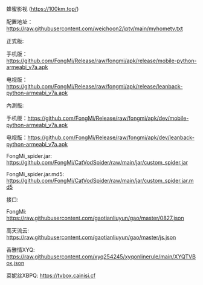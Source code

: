 蜂蜜影视 (https://100km.top/)

配置地址：https://raw.githubusercontent.com/weichoon2/iptv/main/myhometv.txt

正式版:

手机版：https://github.com/FongMi/Release/raw/fongmi/apk/release/mobile-python-armeabi_v7a.apk

电视版：https://github.com/FongMi/Release/raw/fongmi/apk/release/leanback-python-armeabi_v7a.apk

內測版:

手机版：https://github.com/FongMi/Release/raw/fongmi/apk/dev/mobile-python-armeabi_v7a.apk

电视版：https://github.com/FongMi/Release/raw/fongmi/apk/dev/leanback-python-armeabi_v7a.apk

FongMi_spider.jar: https://github.com/FongMi/CatVodSpider/raw/main/jar/custom_spider.jar

FongMi_spider.jar.md5: https://github.com/FongMi/CatVodSpider/raw/main/jar/custom_spider.jar.md5

接口:

FongMi: https://raw.githubusercontent.com/gaotianliuyun/gao/master/0827.json

高天流云: https://raw.githubusercontent.com/gaotianliuyun/gao/master/js.json

香雅情XYQ: https://raw.githubusercontent.com/xyq254245/xyqonlinerule/main/XYQTVBox.json

菜妮丝XBPQ: https://tvbox.cainisi.cf
